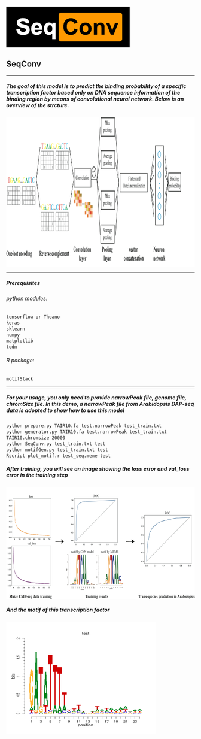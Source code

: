 ![](https://raw.githubusercontent.com/shenwei19/SeqConv/master/imgs/logo.png)
## SeqConv
***

##### The goal of this model is to predict the binding probability of a specific transcription factor based only on DNA sequence information of the binding region by means of convolutional neural network. Below is an overview of the strcture. 

<img src="https://raw.githubusercontent.com/shenwei19/SeqConv/master/imgs/Figure1.png" width="600" height="400" align=center />

***
##### Prerequisites

###### python modules:  

    tensorflow or Theano   
    keras  
    sklearn  
    numpy  
    matplotlib  
    tqdm  
    
###### R package:  

    motifStack
    
***
##### For your usage, you only need to provide narrowPeak file, genome file, chromSize file. In this demo, a narrowPeak file from Arabidopsis DAP-seq data is adopted to show how to use this model

    python prepare.py TAIR10.fa test.narrowPeak test_train.txt
    python generator.py TAIR10.fa test.narrowPeak test_train.txt TAIR10.chromsize 20000
    python SeqConv.py test_train.txt test
    python motifGen.py test_train.txt test
    Rscript plot_motif.r test_seq.meme test
    
##### After training, you will see an image showing the loss error and val_loss error in the training step
<img src="https://raw.githubusercontent.com/shenwei19/SeqConv/master/imgs/Figure2.png" height=300 align=center />

##### And the motif of this transcription factor
<img src="https://raw.githubusercontent.com/shenwei19/SeqConv/master/imgs/test_motif.png" height=300 width=400 align=center />


